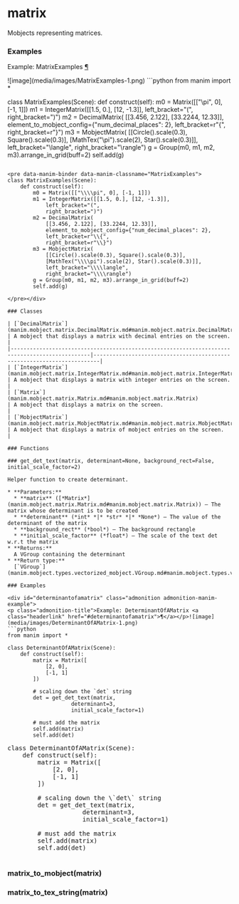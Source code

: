 # matrix

Mobjects representing matrices.

### Examples

<div id="matrixexamples" class="admonition admonition-manim-example">
<p class="admonition-title">Example: MatrixExamples <a class="headerlink" href="#matrixexamples">¶</a></p>![image](media/images/MatrixExamples-1.png)
```python
from manim import *

class MatrixExamples(Scene):
    def construct(self):
        m0 = Matrix([["\\pi", 0], [-1, 1]])
        m1 = IntegerMatrix([[1.5, 0.], [12, -1.3]],
            left_bracket="(",
            right_bracket=")")
        m2 = DecimalMatrix(
            [[3.456, 2.122], [33.2244, 12.33]],
            element_to_mobject_config={"num_decimal_places": 2},
            left_bracket=r"\{",
            right_bracket=r"\}")
        m3 = MobjectMatrix(
            [[Circle().scale(0.3), Square().scale(0.3)],
            [MathTex("\\pi").scale(2), Star().scale(0.3)]],
            left_bracket="\\langle",
            right_bracket="\\rangle")
        g = Group(m0, m1, m2, m3).arrange_in_grid(buff=2)
        self.add(g)
```

<pre data-manim-binder data-manim-classname="MatrixExamples">
class MatrixExamples(Scene):
    def construct(self):
        m0 = Matrix([["\\\\pi", 0], [-1, 1]])
        m1 = IntegerMatrix([[1.5, 0.], [12, -1.3]],
            left_bracket="(",
            right_bracket=")")
        m2 = DecimalMatrix(
            [[3.456, 2.122], [33.2244, 12.33]],
            element_to_mobject_config={"num_decimal_places": 2},
            left_bracket=r"\\{",
            right_bracket=r"\\}")
        m3 = MobjectMatrix(
            [[Circle().scale(0.3), Square().scale(0.3)],
            [MathTex("\\\\pi").scale(2), Star().scale(0.3)]],
            left_bracket="\\\\langle",
            right_bracket="\\\\rangle")
        g = Group(m0, m1, m2, m3).arrange_in_grid(buff=2)
        self.add(g)

</pre></div>

### Classes

| [`DecimalMatrix`](manim.mobject.matrix.DecimalMatrix.md#manim.mobject.matrix.DecimalMatrix)   | A mobject that displays a matrix with decimal entries on the screen.   |
|-----------------------------------------------------------------------------------------------|------------------------------------------------------------------------|
| [`IntegerMatrix`](manim.mobject.matrix.IntegerMatrix.md#manim.mobject.matrix.IntegerMatrix)   | A mobject that displays a matrix with integer entries on the screen.   |
| [`Matrix`](manim.mobject.matrix.Matrix.md#manim.mobject.matrix.Matrix)                        | A mobject that displays a matrix on the screen.                        |
| [`MobjectMatrix`](manim.mobject.matrix.MobjectMatrix.md#manim.mobject.matrix.MobjectMatrix)   | A mobject that displays a matrix of mobject entries on the screen.     |

### Functions

### get_det_text(matrix, determinant=None, background_rect=False, initial_scale_factor=2)

Helper function to create determinant.

* **Parameters:**
  * **matrix** ([*Matrix*](manim.mobject.matrix.Matrix.md#manim.mobject.matrix.Matrix)) – The matrix whose determinant is to be created
  * **determinant** (*int* *|* *str* *|* *None*) – The value of the determinant of the matrix
  * **background_rect** (*bool*) – The background rectangle
  * **initial_scale_factor** (*float*) – The scale of the text det w.r.t the matrix
* **Returns:**
  A VGroup containing the determinant
* **Return type:**
  [`VGroup`](manim.mobject.types.vectorized_mobject.VGroup.md#manim.mobject.types.vectorized_mobject.VGroup)

### Examples

<div id="determinantofamatrix" class="admonition admonition-manim-example">
<p class="admonition-title">Example: DeterminantOfAMatrix <a class="headerlink" href="#determinantofamatrix">¶</a></p>![image](media/images/DeterminantOfAMatrix-1.png)
```python
from manim import *

class DeterminantOfAMatrix(Scene):
    def construct(self):
        matrix = Matrix([
            [2, 0],
            [-1, 1]
        ])

        # scaling down the `det` string
        det = get_det_text(matrix,
                    determinant=3,
                    initial_scale_factor=1)

        # must add the matrix
        self.add(matrix)
        self.add(det)
```

<pre data-manim-binder data-manim-classname="DeterminantOfAMatrix">
class DeterminantOfAMatrix(Scene):
    def construct(self):
        matrix = Matrix([
            [2, 0],
            [-1, 1]
        ])

        # scaling down the \`det\` string
        det = get_det_text(matrix,
                    determinant=3,
                    initial_scale_factor=1)

        # must add the matrix
        self.add(matrix)
        self.add(det)

</pre></div>

### matrix_to_mobject(matrix)

### matrix_to_tex_string(matrix)
